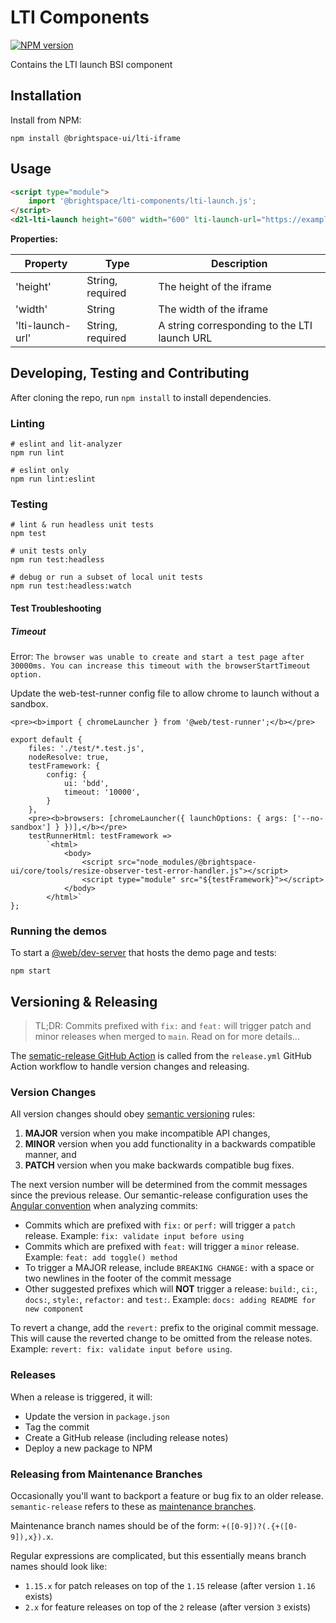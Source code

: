 # LTI Components

[![NPM version](https://img.shields.io/npm/v/@brightspace-ui/lti-iframe.svg)](https://www.npmjs.org/package/@brightspace-ui/lti-iframe)

Contains the LTI launch BSI component

## Installation

Install from NPM:

```shell
npm install @brightspace-ui/lti-iframe
```

## Usage

```html
<script type="module">
    import '@brightspace/lti-components/lti-launch.js';
</script>
<d2l-lti-launch height="600" width="600" lti-launch-url="https://example.com"></d2l-lti-launch>
```

**Properties:**

| Property | Type | Description |
|--|--|--|
| 'height' | String, required | The height of the iframe |
| 'width' | String | The width of the iframe |
| 'lti-launch-url' | String, required | A string corresponding to the LTI launch URL |

## Developing, Testing and Contributing

After cloning the repo, run `npm install` to install dependencies.

### Linting

```shell
# eslint and lit-analyzer
npm run lint

# eslint only
npm run lint:eslint
```

### Testing

```shell
# lint & run headless unit tests
npm test

# unit tests only
npm run test:headless

# debug or run a subset of local unit tests
npm run test:headless:watch
```

#### Test Troubleshooting

##### Timeout

Error: `The browser was unable to create and start a test page after 30000ms. You can increase this timeout with the browserStartTimeout option.`

Update the web-test-runner config file to allow chrome to launch without a sandbox. 

```shell
<pre><b>import { chromeLauncher } from '@web/test-runner';</b></pre>

export default {
	files: './test/*.test.js',
	nodeResolve: true,
	testFramework: {
		config: {
			ui: 'bdd',
			timeout: '10000',
		}
	},
	<pre><b>browsers: [chromeLauncher({ launchOptions: { args: ['--no-sandbox'] } })],</b></pre>
	testRunnerHtml: testFramework =>
		`<html>
			<body>
				<script src="node_modules/@brightspace-ui/core/tools/resize-observer-test-error-handler.js"></script>
				<script type="module" src="${testFramework}"></script>
			</body>
		</html>`
};
```


### Running the demos

To start a [@web/dev-server](https://modern-web.dev/docs/dev-server/overview/) that hosts the demo page and tests:

```shell
npm start
```

## Versioning & Releasing

> TL;DR: Commits prefixed with `fix:` and `feat:` will trigger patch and minor releases when merged to `main`. Read on for more details...

The [sematic-release GitHub Action](https://github.com/BrightspaceUI/actions/tree/master/semantic-release) is called from the `release.yml` GitHub Action workflow to handle version changes and releasing.

### Version Changes

All version changes should obey [semantic versioning](https://semver.org/) rules:
1. **MAJOR** version when you make incompatible API changes,
2. **MINOR** version when you add functionality in a backwards compatible manner, and
3. **PATCH** version when you make backwards compatible bug fixes.

The next version number will be determined from the commit messages since the previous release. Our semantic-release configuration uses the [Angular convention](https://github.com/conventional-changelog/conventional-changelog/tree/master/packages/conventional-changelog-angular) when analyzing commits:
* Commits which are prefixed with `fix:` or `perf:` will trigger a `patch` release. Example: `fix: validate input before using`
* Commits which are prefixed with `feat:` will trigger a `minor` release. Example: `feat: add toggle() method`
* To trigger a MAJOR release, include `BREAKING CHANGE:` with a space or two newlines in the footer of the commit message
* Other suggested prefixes which will **NOT** trigger a release: `build:`, `ci:`, `docs:`, `style:`, `refactor:` and `test:`. Example: `docs: adding README for new component`

To revert a change, add the `revert:` prefix to the original commit message. This will cause the reverted change to be omitted from the release notes. Example: `revert: fix: validate input before using`.

### Releases

When a release is triggered, it will:
* Update the version in `package.json`
* Tag the commit
* Create a GitHub release (including release notes)
* Deploy a new package to NPM

### Releasing from Maintenance Branches

Occasionally you'll want to backport a feature or bug fix to an older release. `semantic-release` refers to these as [maintenance branches](https://semantic-release.gitbook.io/semantic-release/usage/workflow-configuration#maintenance-branches).

Maintenance branch names should be of the form: `+([0-9])?(.{+([0-9]),x}).x`.

Regular expressions are complicated, but this essentially means branch names should look like:
* `1.15.x` for patch releases on top of the `1.15` release (after version `1.16` exists)
* `2.x` for feature releases on top of the `2` release (after version `3` exists)